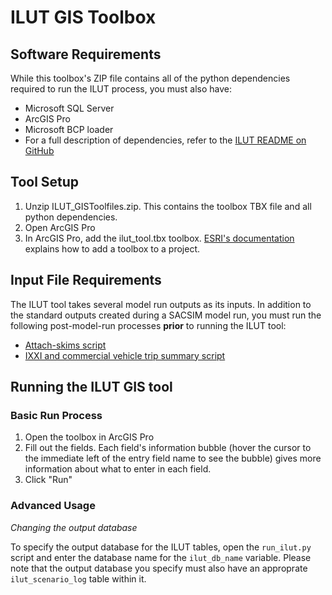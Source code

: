 # ILUT GIS Toolbox

## Software Requirements

While this toolbox's ZIP file contains all of the python dependencies required to run the ILUT process, you must also have:

* Microsoft SQL Server
* ArcGIS Pro
* Microsoft BCP loader
* For a full description of dependencies, refer to the [ILUT README on GitHub](https://github.com/SACOG/SACSIM23-internal/blob/main/ilut_tools/README.md)

## Tool Setup

1. Unzip ILUT_GISToolfiles.zip. This contains the toolbox TBX file and all python dependencies.
2. Open ArcGIS Pro
3. In ArcGIS Pro, add the ilut_tool.tbx toolbox. [ESRI's documentation](https://pro.arcgis.com/en/pro-app/2.8/help/analysis/geoprocessing/basics/use-a-custom-geoprocessing-tool.htm) explains how to add a toolbox to a project.

## Input File Requirements

The ILUT tool takes several model run outputs as its inputs. In addition to the standard outputs created during a SACSIM model run, you must run the following post-model-run processes **prior** to running the ILUT tool:

* [Attach-skims script](https://github.com/SACOG/SACSIM23-internal/tree/main/model_scripts/post_processing/attach_skims)
* [IXXI and commercial vehicle trip summary script](https://github.com/SACOG/SACSIM23-internal/blob/main/model_scripts/post_processing/sacsim19_ixxi_cveh_taz.s)

## Running the ILUT GIS tool

### Basic Run Process

1. Open the toolbox in ArcGIS Pro
2. Fill out the fields. Each field's information bubble (hover the cursor to the immediate left of the entry field name to see the bubble) gives more information about what to enter in each field.
3. Click "Run"

### Advanced Usage

*Changing the output database*

To specify the output database for the ILUT tables, open the `run_ilut.py` script and enter the database name for the `ilut_db_name` variable. Please note that the output database you specify must also have an approprate `ilut_scenario_log` table within it.
